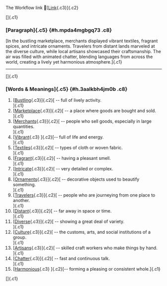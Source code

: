 The Workflow link
👏[[Link](https://www.google.com/url?q=http://www.google.com&sa=D&source=editors&ust=1758707418826703&usg=AOvVaw2u7M3b7J0sNvgTuuAbFlgO){.c3}]{.c2}

[]{.c1}

### [Paragraph]{.c5} {#h.mpda4mgbgq73 .c8}

[In the bustling marketplace, merchants displayed vibrant textiles,
fragrant spices, and intricate ornaments. Travelers from distant lands
marveled at the diverse culture, while local artisans showcased their
craftsmanship. The air was filled with animated chatter, blending
languages from across the world, creating a lively yet harmonious
atmosphere.]{.c1}

------------------------------------------------------------------------

[]{.c1}

### [Words & Meanings]{.c5} {#h.3aalkbh4jm0b .c8}

1.  [[Bustling](https://www.google.com/url?q=http://www.google.com&sa=D&source=editors&ust=1758707418827365&usg=AOvVaw0v9gzFSVJIEWMg23fwCjc9){.c3}]{.c2}[ --
    full of lively activity.\
    ]{.c1}
2.  [[Marketplace](https://www.google.com/url?q=http://www.google.com&sa=D&source=editors&ust=1758707418827481&usg=AOvVaw1x9x6rIuGyDHtYlMYbYT--){.c3}]{.c2}[ --
    a place where goods are bought and sold.\
    ]{.c1}
3.  [[Merchants](https://www.google.com/url?q=http://www.google.com&sa=D&source=editors&ust=1758707418827596&usg=AOvVaw1DlvyjwTOiWy62YyjFhsce){.c3}]{.c2}[ --
    people who sell goods, especially in large quantities.\
    ]{.c1}
4.  [[Vibrant](https://www.google.com/url?q=http://www.google.com&sa=D&source=editors&ust=1758707418827724&usg=AOvVaw1af8EWxFB1SnbBHfyCtp9P){.c3}
    ]{.c2}[-- full of life and energy.\
    ]{.c1}
5.  [[Textiles](https://www.google.com/url?q=http://www.google.com&sa=D&source=editors&ust=1758707418827822&usg=AOvVaw2HnXpJ6X_TMl1ce8EQFkrk){.c3}]{.c2}[ --
    types of cloth or woven fabric.\
    ]{.c1}
6.  [[Fragrant](https://www.google.com/url?q=http://www.google.com&sa=D&source=editors&ust=1758707418827930&usg=AOvVaw0GoX8ljKrmUCRiXUgeAFjY){.c3}]{.c2}[ --
    having a pleasant smell.\
    ]{.c1}
7.  [[Intricate](https://www.google.com/url?q=http://www.google.com&sa=D&source=editors&ust=1758707418828035&usg=AOvVaw1Qwy0wXQ7QI_iEACWypfYP){.c3}]{.c2}[ --
    very detailed or complex.\
    ]{.c1}
8.  [[Ornaments](https://www.google.com/url?q=http://www.google.com&sa=D&source=editors&ust=1758707418828134&usg=AOvVaw2oIjYTMjDsq28ySnV4Y8la){.c3}]{.c2}[ --
    decorative objects used to beautify something.\
    ]{.c1}
9.  [[Travelers](https://www.google.com/url?q=http://www.google.com&sa=D&source=editors&ust=1758707418828248&usg=AOvVaw1-IG8f-8krAMjO0Kae00jx){.c3}]{.c2}[ --
    people who are journeying from one place to another.\
    ]{.c1}
10. [[Distant](https://www.google.com/url?q=http://www.google.com&sa=D&source=editors&ust=1758707418828368&usg=AOvVaw1mXTEwgWXXD37xFZs1oJfx){.c3}]{.c2}[ --
    far away in space or time.\
    ]{.c1}
11. [[Diverse](https://www.google.com/url?q=http://www.google.com&sa=D&source=editors&ust=1758707418828460&usg=AOvVaw1roUh0UiN49OBUYNuoXduc){.c3}]{.c2}[ --
    showing a great deal of variety.\
    ]{.c1}
12. [[Culture](https://www.google.com/url?q=http://www.google.com&sa=D&source=editors&ust=1758707418828560&usg=AOvVaw22nurqr7QpYRH8QJC7x6bL){.c3}]{.c2}[ --
    the customs, arts, and social institutions of a group.\
    ]{.c1}
13. [[Artisans](https://www.google.com/url?q=http://www.google.com&sa=D&source=editors&ust=1758707418828687&usg=AOvVaw2RUKQQ-gAPjzYuUBXKHHFH){.c3}]{.c2}[ --
    skilled craft workers who make things by hand.\
    ]{.c1}
14. [[Chatter](https://www.google.com/url?q=http://www.google.com&sa=D&source=editors&ust=1758707418828797&usg=AOvVaw0T7kY0UMdkIUP5oOQOmtsc){.c3}]{.c2}[ --
    fast and continuous talk.\
    ]{.c1}
15. [[Harmonious](https://www.google.com/url?q=http://www.google.com&sa=D&source=editors&ust=1758707418828893&usg=AOvVaw2QbylRcv9OhIkUm8RkOmLL){.c3}
    ]{.c2}[-- forming a pleasing or consistent whole.]{.c1}

[]{.c1}
